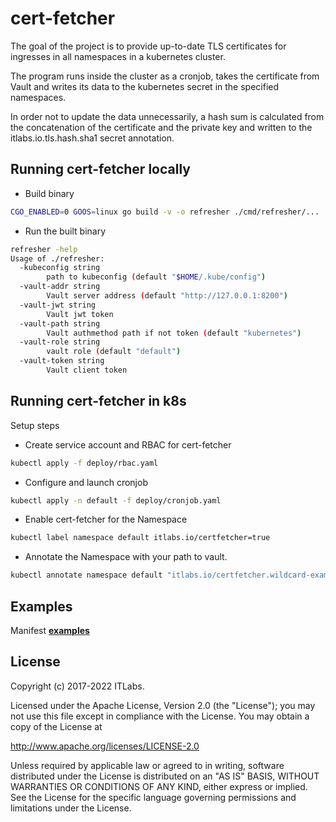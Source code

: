 # cert-fetcher

The goal of the project is to provide up-to-date TLS certificates for ingresses in all namespaces in a kubernetes cluster.

The program runs inside the cluster as a cronjob, takes the certificate from Vault and writes its data to the kubernetes secret in the specified namespaces.

In order not to update the data unnecessarily, a hash sum is calculated from the concatenation of the certificate and the private key and written to the itlabs.io.tls.hash.sha1 secret annotation.

## Running cert-fetcher locally

- Build binary

```bash
CGO_ENABLED=0 GOOS=linux go build -v -o refresher ./cmd/refresher/...
```

- Run the built binary

```bash
refresher -help
Usage of ./refresher:
  -kubeconfig string
        path to kubeconfig (default "$HOME/.kube/config")
  -vault-addr string
        Vault server address (default "http://127.0.0.1:8200")
  -vault-jwt string
        Vault jwt token
  -vault-path string
        Vault authmethod path if not token (default "kubernetes")
  -vault-role string
        vault role (default "default")
  -vault-token string
        Vault client token
```

## Running cert-fetcher in k8s

Setup steps

- Create service account and RBAC for cert-fetcher

```bash
kubectl apply -f deploy/rbac.yaml
```

- Configure and launch cronjob

```bash
kubectl apply -n default -f deploy/cronjob.yaml
```

- Enable cert-fetcher for the Namespace

```bash
kubectl label namespace default itlabs.io/certfetcher=true
```

- Annotate the Namespace with your path to vault.

```bash
kubectl annotate namespace default "itlabs.io/certfetcher.wildcard-example-com: secret/path/to/secret/in/vault"
```

## Examples 

Manifest [**examples**](https://github.com/itlabsio/cert-fetcher/tree/main/deploy)

## License

Copyright (c) 2017-2022 ITLabs.

Licensed under the Apache License, Version 2.0 (the "License"); you may not use this file except in compliance with the License. You may obtain a copy of the License at

<http://www.apache.org/licenses/LICENSE-2.0>

Unless required by applicable law or agreed to in writing, software distributed under the License is distributed on an "AS IS" BASIS, WITHOUT WARRANTIES OR CONDITIONS OF ANY KIND, either express or implied. See the License for the specific language governing permissions and limitations under the License.
